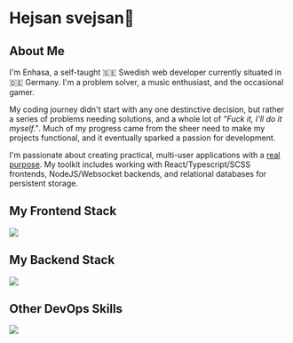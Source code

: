 <h1>Hejsan svejsan👋</h1>

<h2>About Me</h2>
<p>
  I'm Enhasa, a self-taught 🇸🇪 Swedish web developer currently situated in 🇩🇪 Germany. I'm a problem solver, a music enthusiast, and the occasional gamer. 
</p>

<p>
  My coding journey didn't start with any one destinctive decision, but rather a series of problems needing solutions, and a whole lot of <i>"Fuck it, I'll do it myself."</i>. Much of my progress came from the sheer need to make my projects functional, and it eventually sparked a passion for development.
</p>

<p>
  I'm passionate about creating practical, multi-user applications with a <u>real purpose</u>. My toolkit includes working with React/Typescript/SCSS frontends, NodeJS/Websocket backends, and relational databases for persistent storage. 
</p>

<h2>My Frontend Stack</h2>
<img src="https://skillicons.dev/icons?i=js,ts,html,sass,react,vue" />

<h2>My Backend Stack</h2>
<img src="https://skillicons.dev/icons?i=nodejs,postgres,php" />

<h2>Other DevOps Skills</h2>
<img src="https://skillicons.dev/icons?i=heroku,docker" />
